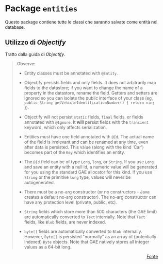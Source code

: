 # Package `entities`

Questo package contiene tutte le classi che saranno salvate come
entità nel database.

## Utilizzo di _Objectify_
Tratto dalla guida di _Objectify_.

>Observe:
>
>* Entity classes must be annotated with `@Entity`.
>
>* Objectify persists fields and only fields.  It does not arbitrarily map fields to the
   > datastore; if you want to change the name of a property in the datastore, rename the
   > field.  Getters and setters are ignored so you can isolate the public interface of your
   > class (eg, `public String getVehicleIdentificationNumber() { return vin; `}).
>
>* Objectify will not persist `static` fields, `final` fields, or fields annotated with
   > `@Ignore`.  It **will** persist fields with the `transient` keyword, which only affects
   > serialization.
>
>* Entities must have one field annotated with `@Id`.  The actual name of the field is
   > irrelevant and can be renamed at any time, even after data is persisted.  This value
   > (along with the kind 'Car') becomes part of the `Key` which identifies an entity.
>
>* The `@Id` field can be of type `Long`, `long`, or `String`.  If you use `Long` and save an
   > entity with a null id, a numeric value will be generated for you using the standard GAE
   > allocator for this kind.  If you use `String` or the primitive `long` type, values will
   > never be autogenerated.
>
>* There must be a no-arg constructor (or no constructors - Java creates a default no-arg
   > constructor).  The no-arg constructor can have any protection level (private, public,
   > etc).
>
>* `String` fields which store more than 500 characters (the GAE limit) are automatically
   > converted to `Text` internally.  Note that `Text` fields, like `Blob` fields, are never
   > indexed.
>
>* `byte[]` fields are automatically converted to `Blob` internally.  However, `Byte[]` is
   > persisted "normally" as an array of (potentially indexed) `Byte` objects.  Note that
   > GAE natively stores all integer values as a 64-bit long.

<p align="right"><a href="https://github.com/objectify/objectify/wiki/Entities#the-basics">Fonte</a></p>

